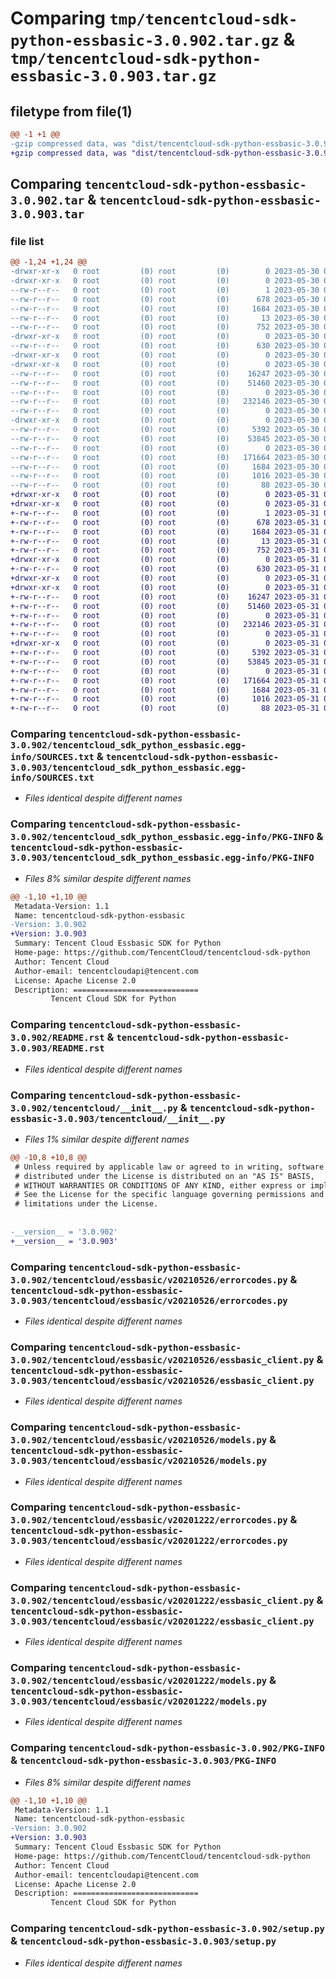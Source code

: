 # Comparing `tmp/tencentcloud-sdk-python-essbasic-3.0.902.tar.gz` & `tmp/tencentcloud-sdk-python-essbasic-3.0.903.tar.gz`

## filetype from file(1)

```diff
@@ -1 +1 @@
-gzip compressed data, was "dist/tencentcloud-sdk-python-essbasic-3.0.902.tar", last modified: Tue May 30 00:23:21 2023, max compression
+gzip compressed data, was "dist/tencentcloud-sdk-python-essbasic-3.0.903.tar", last modified: Wed May 31 02:11:35 2023, max compression
```

## Comparing `tencentcloud-sdk-python-essbasic-3.0.902.tar` & `tencentcloud-sdk-python-essbasic-3.0.903.tar`

### file list

```diff
@@ -1,24 +1,24 @@
-drwxr-xr-x   0 root         (0) root         (0)        0 2023-05-30 00:23:21.000000 tencentcloud-sdk-python-essbasic-3.0.902/
-drwxr-xr-x   0 root         (0) root         (0)        0 2023-05-30 00:23:21.000000 tencentcloud-sdk-python-essbasic-3.0.902/tencentcloud_sdk_python_essbasic.egg-info/
--rw-r--r--   0 root         (0) root         (0)        1 2023-05-30 00:23:21.000000 tencentcloud-sdk-python-essbasic-3.0.902/tencentcloud_sdk_python_essbasic.egg-info/dependency_links.txt
--rw-r--r--   0 root         (0) root         (0)      678 2023-05-30 00:23:21.000000 tencentcloud-sdk-python-essbasic-3.0.902/tencentcloud_sdk_python_essbasic.egg-info/SOURCES.txt
--rw-r--r--   0 root         (0) root         (0)     1684 2023-05-30 00:23:21.000000 tencentcloud-sdk-python-essbasic-3.0.902/tencentcloud_sdk_python_essbasic.egg-info/PKG-INFO
--rw-r--r--   0 root         (0) root         (0)       13 2023-05-30 00:23:21.000000 tencentcloud-sdk-python-essbasic-3.0.902/tencentcloud_sdk_python_essbasic.egg-info/top_level.txt
--rw-r--r--   0 root         (0) root         (0)      752 2023-05-30 00:23:21.000000 tencentcloud-sdk-python-essbasic-3.0.902/README.rst
-drwxr-xr-x   0 root         (0) root         (0)        0 2023-05-30 00:23:21.000000 tencentcloud-sdk-python-essbasic-3.0.902/tencentcloud/
--rw-r--r--   0 root         (0) root         (0)      630 2023-05-30 00:23:21.000000 tencentcloud-sdk-python-essbasic-3.0.902/tencentcloud/__init__.py
-drwxr-xr-x   0 root         (0) root         (0)        0 2023-05-30 00:23:21.000000 tencentcloud-sdk-python-essbasic-3.0.902/tencentcloud/essbasic/
-drwxr-xr-x   0 root         (0) root         (0)        0 2023-05-30 00:23:21.000000 tencentcloud-sdk-python-essbasic-3.0.902/tencentcloud/essbasic/v20210526/
--rw-r--r--   0 root         (0) root         (0)    16247 2023-05-30 00:23:21.000000 tencentcloud-sdk-python-essbasic-3.0.902/tencentcloud/essbasic/v20210526/errorcodes.py
--rw-r--r--   0 root         (0) root         (0)    51460 2023-05-30 00:23:21.000000 tencentcloud-sdk-python-essbasic-3.0.902/tencentcloud/essbasic/v20210526/essbasic_client.py
--rw-r--r--   0 root         (0) root         (0)        0 2023-05-30 00:23:21.000000 tencentcloud-sdk-python-essbasic-3.0.902/tencentcloud/essbasic/v20210526/__init__.py
--rw-r--r--   0 root         (0) root         (0)   232146 2023-05-30 00:23:21.000000 tencentcloud-sdk-python-essbasic-3.0.902/tencentcloud/essbasic/v20210526/models.py
--rw-r--r--   0 root         (0) root         (0)        0 2023-05-30 00:23:21.000000 tencentcloud-sdk-python-essbasic-3.0.902/tencentcloud/essbasic/__init__.py
-drwxr-xr-x   0 root         (0) root         (0)        0 2023-05-30 00:23:21.000000 tencentcloud-sdk-python-essbasic-3.0.902/tencentcloud/essbasic/v20201222/
--rw-r--r--   0 root         (0) root         (0)     5392 2023-05-30 00:23:21.000000 tencentcloud-sdk-python-essbasic-3.0.902/tencentcloud/essbasic/v20201222/errorcodes.py
--rw-r--r--   0 root         (0) root         (0)    53845 2023-05-30 00:23:21.000000 tencentcloud-sdk-python-essbasic-3.0.902/tencentcloud/essbasic/v20201222/essbasic_client.py
--rw-r--r--   0 root         (0) root         (0)        0 2023-05-30 00:23:21.000000 tencentcloud-sdk-python-essbasic-3.0.902/tencentcloud/essbasic/v20201222/__init__.py
--rw-r--r--   0 root         (0) root         (0)   171664 2023-05-30 00:23:21.000000 tencentcloud-sdk-python-essbasic-3.0.902/tencentcloud/essbasic/v20201222/models.py
--rw-r--r--   0 root         (0) root         (0)     1684 2023-05-30 00:23:21.000000 tencentcloud-sdk-python-essbasic-3.0.902/PKG-INFO
--rw-r--r--   0 root         (0) root         (0)     1016 2023-05-30 00:23:21.000000 tencentcloud-sdk-python-essbasic-3.0.902/setup.py
--rw-r--r--   0 root         (0) root         (0)       88 2023-05-30 00:23:21.000000 tencentcloud-sdk-python-essbasic-3.0.902/setup.cfg
+drwxr-xr-x   0 root         (0) root         (0)        0 2023-05-31 02:11:35.000000 tencentcloud-sdk-python-essbasic-3.0.903/
+drwxr-xr-x   0 root         (0) root         (0)        0 2023-05-31 02:11:35.000000 tencentcloud-sdk-python-essbasic-3.0.903/tencentcloud_sdk_python_essbasic.egg-info/
+-rw-r--r--   0 root         (0) root         (0)        1 2023-05-31 02:11:35.000000 tencentcloud-sdk-python-essbasic-3.0.903/tencentcloud_sdk_python_essbasic.egg-info/dependency_links.txt
+-rw-r--r--   0 root         (0) root         (0)      678 2023-05-31 02:11:35.000000 tencentcloud-sdk-python-essbasic-3.0.903/tencentcloud_sdk_python_essbasic.egg-info/SOURCES.txt
+-rw-r--r--   0 root         (0) root         (0)     1684 2023-05-31 02:11:35.000000 tencentcloud-sdk-python-essbasic-3.0.903/tencentcloud_sdk_python_essbasic.egg-info/PKG-INFO
+-rw-r--r--   0 root         (0) root         (0)       13 2023-05-31 02:11:35.000000 tencentcloud-sdk-python-essbasic-3.0.903/tencentcloud_sdk_python_essbasic.egg-info/top_level.txt
+-rw-r--r--   0 root         (0) root         (0)      752 2023-05-31 02:11:35.000000 tencentcloud-sdk-python-essbasic-3.0.903/README.rst
+drwxr-xr-x   0 root         (0) root         (0)        0 2023-05-31 02:11:35.000000 tencentcloud-sdk-python-essbasic-3.0.903/tencentcloud/
+-rw-r--r--   0 root         (0) root         (0)      630 2023-05-31 02:11:35.000000 tencentcloud-sdk-python-essbasic-3.0.903/tencentcloud/__init__.py
+drwxr-xr-x   0 root         (0) root         (0)        0 2023-05-31 02:11:35.000000 tencentcloud-sdk-python-essbasic-3.0.903/tencentcloud/essbasic/
+drwxr-xr-x   0 root         (0) root         (0)        0 2023-05-31 02:11:35.000000 tencentcloud-sdk-python-essbasic-3.0.903/tencentcloud/essbasic/v20210526/
+-rw-r--r--   0 root         (0) root         (0)    16247 2023-05-31 02:11:35.000000 tencentcloud-sdk-python-essbasic-3.0.903/tencentcloud/essbasic/v20210526/errorcodes.py
+-rw-r--r--   0 root         (0) root         (0)    51460 2023-05-31 02:11:35.000000 tencentcloud-sdk-python-essbasic-3.0.903/tencentcloud/essbasic/v20210526/essbasic_client.py
+-rw-r--r--   0 root         (0) root         (0)        0 2023-05-31 02:11:35.000000 tencentcloud-sdk-python-essbasic-3.0.903/tencentcloud/essbasic/v20210526/__init__.py
+-rw-r--r--   0 root         (0) root         (0)   232146 2023-05-31 02:11:35.000000 tencentcloud-sdk-python-essbasic-3.0.903/tencentcloud/essbasic/v20210526/models.py
+-rw-r--r--   0 root         (0) root         (0)        0 2023-05-31 02:11:35.000000 tencentcloud-sdk-python-essbasic-3.0.903/tencentcloud/essbasic/__init__.py
+drwxr-xr-x   0 root         (0) root         (0)        0 2023-05-31 02:11:35.000000 tencentcloud-sdk-python-essbasic-3.0.903/tencentcloud/essbasic/v20201222/
+-rw-r--r--   0 root         (0) root         (0)     5392 2023-05-31 02:11:35.000000 tencentcloud-sdk-python-essbasic-3.0.903/tencentcloud/essbasic/v20201222/errorcodes.py
+-rw-r--r--   0 root         (0) root         (0)    53845 2023-05-31 02:11:35.000000 tencentcloud-sdk-python-essbasic-3.0.903/tencentcloud/essbasic/v20201222/essbasic_client.py
+-rw-r--r--   0 root         (0) root         (0)        0 2023-05-31 02:11:35.000000 tencentcloud-sdk-python-essbasic-3.0.903/tencentcloud/essbasic/v20201222/__init__.py
+-rw-r--r--   0 root         (0) root         (0)   171664 2023-05-31 02:11:35.000000 tencentcloud-sdk-python-essbasic-3.0.903/tencentcloud/essbasic/v20201222/models.py
+-rw-r--r--   0 root         (0) root         (0)     1684 2023-05-31 02:11:35.000000 tencentcloud-sdk-python-essbasic-3.0.903/PKG-INFO
+-rw-r--r--   0 root         (0) root         (0)     1016 2023-05-31 02:11:35.000000 tencentcloud-sdk-python-essbasic-3.0.903/setup.py
+-rw-r--r--   0 root         (0) root         (0)       88 2023-05-31 02:11:35.000000 tencentcloud-sdk-python-essbasic-3.0.903/setup.cfg
```

### Comparing `tencentcloud-sdk-python-essbasic-3.0.902/tencentcloud_sdk_python_essbasic.egg-info/SOURCES.txt` & `tencentcloud-sdk-python-essbasic-3.0.903/tencentcloud_sdk_python_essbasic.egg-info/SOURCES.txt`

 * *Files identical despite different names*

### Comparing `tencentcloud-sdk-python-essbasic-3.0.902/tencentcloud_sdk_python_essbasic.egg-info/PKG-INFO` & `tencentcloud-sdk-python-essbasic-3.0.903/tencentcloud_sdk_python_essbasic.egg-info/PKG-INFO`

 * *Files 8% similar despite different names*

```diff
@@ -1,10 +1,10 @@
 Metadata-Version: 1.1
 Name: tencentcloud-sdk-python-essbasic
-Version: 3.0.902
+Version: 3.0.903
 Summary: Tencent Cloud Essbasic SDK for Python
 Home-page: https://github.com/TencentCloud/tencentcloud-sdk-python
 Author: Tencent Cloud
 Author-email: tencentcloudapi@tencent.com
 License: Apache License 2.0
 Description: ============================
         Tencent Cloud SDK for Python
```

### Comparing `tencentcloud-sdk-python-essbasic-3.0.902/README.rst` & `tencentcloud-sdk-python-essbasic-3.0.903/README.rst`

 * *Files identical despite different names*

### Comparing `tencentcloud-sdk-python-essbasic-3.0.902/tencentcloud/__init__.py` & `tencentcloud-sdk-python-essbasic-3.0.903/tencentcloud/__init__.py`

 * *Files 1% similar despite different names*

```diff
@@ -10,8 +10,8 @@
 # Unless required by applicable law or agreed to in writing, software
 # distributed under the License is distributed on an "AS IS" BASIS,
 # WITHOUT WARRANTIES OR CONDITIONS OF ANY KIND, either express or implied.
 # See the License for the specific language governing permissions and
 # limitations under the License.
 
 
-__version__ = '3.0.902'
+__version__ = '3.0.903'
```

### Comparing `tencentcloud-sdk-python-essbasic-3.0.902/tencentcloud/essbasic/v20210526/errorcodes.py` & `tencentcloud-sdk-python-essbasic-3.0.903/tencentcloud/essbasic/v20210526/errorcodes.py`

 * *Files identical despite different names*

### Comparing `tencentcloud-sdk-python-essbasic-3.0.902/tencentcloud/essbasic/v20210526/essbasic_client.py` & `tencentcloud-sdk-python-essbasic-3.0.903/tencentcloud/essbasic/v20210526/essbasic_client.py`

 * *Files identical despite different names*

### Comparing `tencentcloud-sdk-python-essbasic-3.0.902/tencentcloud/essbasic/v20210526/models.py` & `tencentcloud-sdk-python-essbasic-3.0.903/tencentcloud/essbasic/v20210526/models.py`

 * *Files identical despite different names*

### Comparing `tencentcloud-sdk-python-essbasic-3.0.902/tencentcloud/essbasic/v20201222/errorcodes.py` & `tencentcloud-sdk-python-essbasic-3.0.903/tencentcloud/essbasic/v20201222/errorcodes.py`

 * *Files identical despite different names*

### Comparing `tencentcloud-sdk-python-essbasic-3.0.902/tencentcloud/essbasic/v20201222/essbasic_client.py` & `tencentcloud-sdk-python-essbasic-3.0.903/tencentcloud/essbasic/v20201222/essbasic_client.py`

 * *Files identical despite different names*

### Comparing `tencentcloud-sdk-python-essbasic-3.0.902/tencentcloud/essbasic/v20201222/models.py` & `tencentcloud-sdk-python-essbasic-3.0.903/tencentcloud/essbasic/v20201222/models.py`

 * *Files identical despite different names*

### Comparing `tencentcloud-sdk-python-essbasic-3.0.902/PKG-INFO` & `tencentcloud-sdk-python-essbasic-3.0.903/PKG-INFO`

 * *Files 8% similar despite different names*

```diff
@@ -1,10 +1,10 @@
 Metadata-Version: 1.1
 Name: tencentcloud-sdk-python-essbasic
-Version: 3.0.902
+Version: 3.0.903
 Summary: Tencent Cloud Essbasic SDK for Python
 Home-page: https://github.com/TencentCloud/tencentcloud-sdk-python
 Author: Tencent Cloud
 Author-email: tencentcloudapi@tencent.com
 License: Apache License 2.0
 Description: ============================
         Tencent Cloud SDK for Python
```

### Comparing `tencentcloud-sdk-python-essbasic-3.0.902/setup.py` & `tencentcloud-sdk-python-essbasic-3.0.903/setup.py`

 * *Files identical despite different names*

